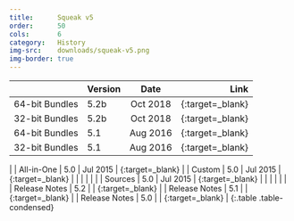 ```yaml
---
title:      Squeak v5
order:      50
cols:       6
category:   History
img-src:    downloads/squeak-v5.png
img-border: true
---
```


|                | Version   | Date     | Link                                                       |
| -------------- |:--------- |:--------:| ----------------------------------------------------------:|
| 64-bit Bundles     | 5.2b      | Oct 2018 | [<i class="fa fa-external-link"></i>][52_64]{:target=_blank}       |
| 32-bit Bundles     | 5.2b      | Oct 2018 | [<i class="fa fa-external-link"></i>][52_32]{:target=_blank}       |
| 64-bit Bundles     | 5.1       | Aug 2016 | [<i class="fa fa-external-link"></i>][51_32]{:target=_blank}       |
| 32-bit Bundles     | 5.1       | Aug 2016 | [<i class="fa fa-external-link"></i>][51_64]{:target=_blank}      |
|
| All-in-One     | 5.0      | Jul 2015 | [<i class="fa fa-download"></i>][50]{:target=_blank}       |
| Custom         | 5.0       | Jul 2015 | [<i class="fa fa-external-link"></i>][50]{:target=_blank}      |
|                |           |          |                                                            |
| Sources        | 5.0       | Jul 2015 | [<i class="fa fa-download"></i>][50s]{:target=_blank}      |
|                |           |          |                                                            |
| Release Notes  | 5.2       |          | [<i class="fa fa-external-link"></i>][52r]{:target=_blank} |
| Release Notes  | 5.1       |          | [<i class="fa fa-external-link"></i>][51r]{:target=_blank} |
| Release Notes  | 5.0       |          | [<i class="fa fa-external-link"></i>][50r]{:target=_blank} |
{:.table .table-condensed}

[50]: http://files.squeak.org/5.0/Squeak5.0-15120-32bit/Squeak5.0-15120-32bit-All-in-One.zip
[50c]: http://files.squeak.org/5.0/Squeak5.0-15120-32bit/

[51_32]: http://files.squeak.org/5.1/Squeak5.1-16548-32bit/
[51_64]: http://files.squeak.org/5.1/Squeak5.1-16548-64bit/

[52_64]: http://files.squeak.org/5.2/Squeak5.2-18225-64bit/
[52_32]: http://files.squeak.org/5.2/Squeak5.2-18225-32bit/

[50s]: http://files.squeak.org/sources_files/SqueakV50.sources.gz

[52r]: https://github.com/squeak-smalltalk/squeak-app/blob/squeak-trunk/release-notes/5.2
[51r]: https://github.com/squeak-smalltalk/squeak-app/blob/squeak-trunk/release-notes/5.1
[50r]: https://github.com/squeak-smalltalk/squeak-app/blob/squeak-trunk/release-notes/5.0

